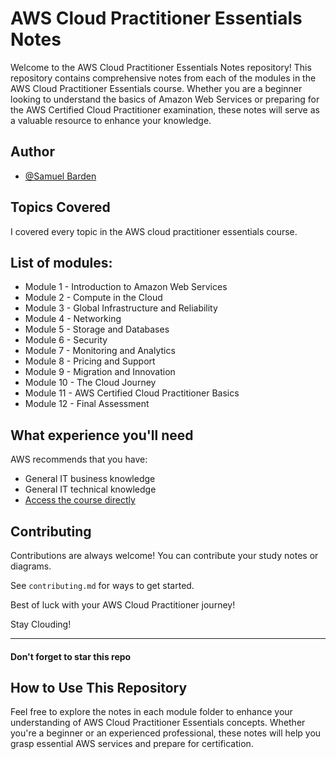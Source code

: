 # AWS Cloud Practitioner Essentials Notes

Welcome to the AWS Cloud Practitioner Essentials Notes repository! 
This repository contains comprehensive notes from each of the modules in the AWS Cloud Practitioner Essentials course. Whether you are a beginner looking to understand the basics of Amazon Web Services or preparing for the AWS Certified Cloud Practitioner examination, these notes will serve as a valuable resource to enhance your knowledge.

## Author

- [@Samuel Barden](https://www.samuelbarden.com)


## Topics Covered

I covered every topic in the AWS cloud practitioner essentials course.


## List of modules:

 - Module 1 - Introduction to Amazon Web Services
 - Module 2 - Compute in the Cloud
 - Module 3 - Global Infrastructure and Reliability
 - Module 4 - Networking
 - Module 5 - Storage and Databases
 - Module 6 - Security
 - Module 7 - Monitoring and Analytics
 - Module 8 - Pricing and Support
 - Module 9 - Migration and Innovation
 - Module 10 - The Cloud Journey
 - Module 11 - AWS Certified Cloud Practitioner Basics
 - Module 12 - Final Assessment



## What experience you'll need

AWS recommends that you have:

  - General IT business knowledge
  - General IT technical knowledge
  - [Access the course directly](https://explore.skillbuilder.aws/learn/course/external/view/elearning/134/aws-cloud-practitioner-essentials)

## Contributing

Contributions are always welcome!
You can contribute your study notes or diagrams.

See `contributing.md` for ways to get started.

Best of luck with your AWS Cloud Practitioner journey!

Stay Clouding!

---------------------------------------------------------
#### Don't forget to star this repo

## How to Use This Repository
Feel free to explore the notes in each module folder to enhance your understanding of AWS Cloud Practitioner Essentials concepts. Whether you're a beginner or an experienced professional, these notes will help you grasp essential AWS services and prepare for certification.
